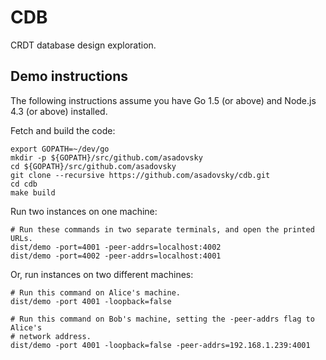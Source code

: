 # CDB

CRDT database design exploration.

## Demo instructions

The following instructions assume you have Go 1.5 (or above) and Node.js 4.3 (or
above) installed.

Fetch and build the code:

    export GOPATH=~/dev/go
    mkdir -p ${GOPATH}/src/github.com/asadovsky
    cd ${GOPATH}/src/github.com/asadovsky
    git clone --recursive https://github.com/asadovsky/cdb.git
    cd cdb
    make build

Run two instances on one machine:

    # Run these commands in two separate terminals, and open the printed URLs.
    dist/demo -port=4001 -peer-addrs=localhost:4002
    dist/demo -port=4002 -peer-addrs=localhost:4001

Or, run instances on two different machines:

    # Run this command on Alice's machine.
    dist/demo -port 4001 -loopback=false

    # Run this command on Bob's machine, setting the -peer-addrs flag to Alice's
    # network address.
    dist/demo -port 4001 -loopback=false -peer-addrs=192.168.1.239:4001
